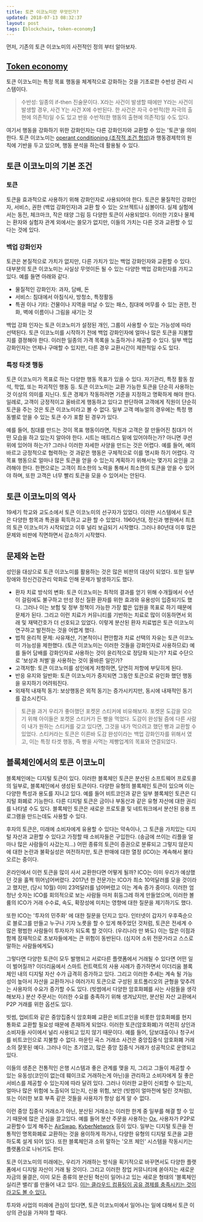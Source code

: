 ```yaml
---
title: 토큰 이코노미란 무엇인가?
updated: 2018-07-13 08:32:37
layout: post
tags: [blockchain, token-economy]
---
```


먼저, 기존의 토큰 이코노미의 사전적인 정의 부터 알아보자.

## [Token economy](https://en.wikipedia.org/wiki/token-economy)

토큰 이코노미는 특정 목표 행동을 체계적으로 강화하는 것을 기초로한 수반성 관리 시스템이다. 

> 수반성: 일종의 if-then 진술문이다. X라는 사건이 발생할 때에만 Y라는 사건이 발생할 경우, 사건 Y는 사건 X에 수반된다. 한 사건은 자극 수반적(한 자극의 출현에 의존적)일 수도 있고 반응 수반적(한 행동의 출현에 의존적)일 수도 있다.

여기서 행동을 강화하기 위한 강화인자는 다른 강화인자와 교환할 수 있는 '토큰'을 의미한다. 토큰 이코노미는 [operant conditioning (조작적 조건 형성)](https://terms.naver.com/entry.nhn?docId=2118698&cid=41991&categoryId=41991)과 행동경제학의 원칙에 기반을 두고 있으며, 행동 분석을 하는데 활용될 수 있다.
## 토큰 이코노미의 기본 조건

### 토큰

토큰을 효과적으로 사용하기 위해 강화인자로 사용되어야 한다. 토큰은 물질적인 강화인자, 서비스, 권한 (백업 강화인자)과 교환 할 수 있는 오브젝트나 심볼이다. 실제 실험에서는 동전, 체크마크, 작은 태양 그림 등 다양한 토큰이 사용되었다. 이러한 기호나 물제는 환자와 실험자 관계 외에서는 쓸모가 없지만, 이들의 가치는 다른 것과 교환할 수 있다는 것에 있다. 

### 백업 강화인자

토큰은 본질적으로 가치가 없지만, 다른 가치가 있는 백업 강화인자와 교환할 수 있다. 대부분의 토큰 이코노미는 사실상 무엇이든 될 수 있는 다양한 백업 강화인자를 가지고 있다. 예를 들면 아래와 같다.

- 물질적인 강화인자: 과자, 담배, 돈 
- 서비스: 침대에서 아침식사, 방청소, 특정활동
- 특권 이나 기타: 건물이나 지역을 떠날 수 있는 패스, 침대에 머무를 수 있는 권한, 전화, 벽에 이름이나 그림을 새기는 것

백업 강화 인자는 토큰 이코노미가 설정된 개인, 그룹이 사용할 수 있는 가능성에 따라 선택된다. 토큰 이코노미를 시작하기 전에 백업 강화인자에 얼마나 많은 토큰을 지불할지를 결졍해야 한다. 이러한 일종의 가격 목록을 노출하거나 제공할 수 있다. 일부 백업 강화인자는 언제나 구매할 수 있지만, 다른 경우 교환시간이 제한적일 수도 있다.

### 특정 타겟 행동

토큰 이코노미가 목표로 하는 다양한 행동 목표가 있을 수 있다. 자기관리, 특정 활동 참석, 학업, 또는 파괴적인 행동 등. 토큰 이코노미는 교환 가능한 토큰을 단순히 사용하는 것 이상의 의미를 지닌다. 토큰 경제가 작동하려면 기준을 지정하고 명확하게 해야 한다. 일례로, 고객이 긍정적이고 올바르게 행동하고 있다고 판단하여 고객에게 직원이 단순히 토큰을 주는 것은 토큰 이코노미라고 볼 수 없다. 일부 고객 메뉴얼의 경우에는 특정 행동별로 얻을 수 있는 토큰 수가 포함 된 경우가 있다. 

예를 들어, 침대를 만드는 것이 목표 행동이라면, 직원과 고객은 잘 만들어진 침대가 어떤 모습을 하고 있는지 알아야 한다. 시트는 매트리스 밑에 있어야하는가? 아니면 쿠션 위에 있어야 하는가? 그러나 이러한 자세한 사양을 만드는 것은 어렵다. 예를 들어, 예의바르고 긍정적으로 협력하는 것 과같은 행동은 구체적으로 이를 명시화 하기 어렵다. 각 목표 행동으로 얼마나 많은 토큰을 얻을 수 있는지 계획하기 위해서는 몇가지 요인을 고려해야 한다. 한편으로는 고객이 최소한의 노력을 통해서 최소한의 토큰을 얻을 수 있어야 하며, 또한 고객은 너무 빨리 토큰을 모을 수 있어서는 안된다. 


## 토큰 이코노미의 역사

19세기 학교와 교도소에서 토큰 이코노미의 선구자가 있었다. 이러한 시스템에서 토큰은 다양한 항목과 특권을 획득하고 교환 할 수 있었다. 1960년대, 정신과 병원에서 최초의 토큰 이코노미가 시작되었고 이후 널리 보급되기 시작했다. 그러나 80년대 이후 많은 문제와 비판에 직면하면서 감소하기 시작했다.

## 문제와 논란

성인을 대상으로 토큰 이코노미를 활용하는 것은 많은 비판의 대상이 되었다. 또한 일부 장애와 정신건강관리 악화로 인해 문제가 발생하기도 했다.

- 환자 치료 방식의 변화: 토큰 이코노미는 최적의 결과를 얻기 위해 수개월에서 수년이 걸림에도 불구하고 만성 정신 질환 환자를 위한 효과와 유용성이 입증되기도 했다. 그러나 이는 보험 및 정부 정책이 가능한 가장 짧은 입원을 목표로 하기 때문에 문제가 된다. 그리고 이런 치료가 커뮤니티를 기반하는 치료로 많이 이동하면서 외래 및 재택간호가 더 선호되고 있었다. 이렇게 분산된 환자 치료법은 토큰 이코노미 연구하고 발전하는 것을 어렵게 했다. 
- 법적 윤리적 문제: 사유재산, 기본적이니 편안함과 치료 선택의 자유는 토큰 이코노미 가능성을 제한했다. (토큰 이코노미는 이러한 것들을 강화인자로 사용하므로) 예를 들어 담배를 강화인자로 사용하는 것이 윤리적으로 정당화 되는가? 치료 수단으로 '보상과 처벌'을 사용하는 것이 올바른 일인가?
- 고객저항: 토큰 이코노미를 성인에게 저항하면, 당연히 저항에 부딪히게 된다.
- 반응 유지와 일반화: 토큰 이코노미가 중지되면 그동안 토큰으로 유인화 했던 행동을 유지하기 어려워진다.
- 외재적 내재적 동기: 보상행동은 외적 동기는 증가시키지만, 동시에 내재적인 동기를 감소시킨다.

> 토큰을 과거 우리가 좋아했던 포켓몬 스티커에 비유해보자. 포켓몬 도감을 모으기 위해 아이들은 포켓몬 스티커가 든 빵을 먹었다. 도감이 완성될 즘에 다른 사람이 내가 원하는 스티커를 갖고 있다면, 그것을 내가 먹으려고 했던 빵과 교환할 수 있었다. 스티커라는 토큰은 이른바 도감 완성이라는 백업 강화인자를 위해서 였고, 이는 특정 타겟 행동, 즉 빵을 사먹는 제빵업계의 목표와 연결되었다. 

## 블록체인에서의 토큰 이코노미

블록체인에는 디지털 토큰이 있다. 이러한 블록체인 토큰은 분산된 소프트웨어 프로토콜의 일부로, 블록체인에서 생성된 토큰이다. 다양한 유형의 블록체인 토큰이 있으며 이는 다양한 특성과 용도를 지니고 있다. 예를 들어 비트코인과 같은 일부 블록체인 토큰은 디지털 화폐로 기능한다. 다른 디지털 토큰은 금이나 부동산과 같은 유형 자산에 대한 권리를 나타낼 수도 있다. 블록체인 토큰은 새로운 프로토콜 및 네트워크에서 분산된 응용 프로그램을 만드는데도 사용할 수 있다.

후자의 토큰은, 미래에 소비자에게 유용할 수 있다는 약속이나, 그 토큰을 가치있는 디지털 자산과 교환할 수 있다고 가정할 때 소비자들은 구입한다. (송금에 쓰이는 리플을 얼마나 많은 사람들이 사갔는지...) 어떤 종류의 토큰이 증권으로 분류되고 그렇지 않은지에 대한 논란과 불확실성은 여전하지만, 토큰 판매에 대한 열정 (ICO)는 계속해서 불타오르는 중이다.

온라인에서 이런 토큰을 많이 사서 교환한다면 어떻게 될까? ICO는 이미 우리가 예상했던 것을 훌쩍 뛰어넘어버렸다. 2017년 한 전문가는 ICO가 최소 10억달러를 모을 것이라고 했지만, (당시 10월) 이미 23억달러를 넘어버렸고 이는 계속 증가 중이다. 이러한 엄청난 숫자는 ICO를 회의적으로 보는 사람들 마저 휘둥그레 하게 만들었으며, 이러한 볼륨의 ICO가 거래 수수료, 속도, 확장성에 미치는 영향에 대한 질문을 제기하기도 했다.

또한 ICO는 '투자의 민주화' 에 대한 질문을 던지고 있다. 인터넷이 갑자기 우후죽순으로 블로그를 만들고 누구나 기자 노릇을 할 수 있게 해주었던 것처럼, 토큰은 전세계 수많은 평범한 사람들이 투자자가 되도록 할 것이다. (우리나라 만 봐도) 이는 많은 이점과 함께 잠재적으로 초보자들에게는 큰 위험이 동반된다. (심지어 소위 전문가라고 스스로 말하는 사람들에게도)

그렇다면 다양한 토큰이 모두 발행되고 서로다른 플랫폼에서 거래될 수 있다면 어떤 일이 벌어질까? 이더리움에서 스마트 컨트랙트의 사용 사례가 증가하면서 이더리움 블록체인 내의 디지털 자산 수가 급격히 증가하고 있다. 그리고 이러한 추세는 계속 될 가능성이 높아서 자산을 교환하거나 여러가지 토큰으로 구성된 포트폴리오의 균형을 맞추려는 사용자의 수요가 증가할 수도 있다. (빗썸에서 다양한 암호화폐를 사는 사람들을 생각해보자.) 분산 주문서는 이러한 수요를 충족하기 위해 생겨났지만, 분산된 자산 교환에서 P2P 거래를 위한 옵션도 있다.

빗썸, 업비트와 같은 중앙집중식 암호화폐 교환은 비트코인을 비롯한 암호화폐를 현지 통화로 교환할 필요성 때문에 존재하게 되었다. 이러한 토큰(암호화폐)가 여전히 상인과 소비자들 사이에서 널리 사용되고 있지 않기 때문이다. 예를 들어, 담보대출이나 청구서를 비트코인으로 지불할 수 없다. 마운틴 곡스 거래소 사건은 중앙집중식 암호화폐 거래소의 잘못된 예다. 그러나 이는 초기였고, 많은 중앙 집중식 거래가 성공적으로 운영되고 있다.

이들의 생존은 전통적인 은행 시스템과 좋은 관계를 맺을 지, 그리고 그들이 제공할 수 있는 유동성(코인이 없는데 훼이크로 거래하는게 아닌)을 관리하고 소비자에게 질 좋은 서비스를 제공할 수 있는지에 따라 달려 있다. 그러나 이러한 교환이 신뢰할 수 있는지, 얼마나 많은 위험에 노출되어 있는지, 신용 위험, 보안 (빗썸이 얼마전에 털린 것처럼), 또는 이러한 보호 부족 같은 것들을 사용자가 항상 쉽게 알 수 없다. 

이런 중앙 집중식 거래소가 아닌, 분산된 거래소는 이러한 한계 중 일부를 해결 할 수 있기 때문에 많은 관심을 끌고있다. 예를 들어 분산 주문을 사용하는 [Ox](https://0xproject.com/), 사용자가 P2P로 교환할수 있게 해주는 [AirSwap](https://www.airswap.io/), [KyberNetwork](https://kyber.network/) 등이 있다. 일부는 디지털 토큰을 전통적인 명목화폐로 교환하는 것을 용이하게 하거나, 다양한 유형의 디지털 토큰을 교환하도록 설게 되어 있다. 또한 블록체인과 소위 말하는 '오프 체인' 시스템을 작동시키는 플랫폼으로 나뉘기도 한다.

토큰 이코노미의 미래에는, 우리가 거래하는 방식을 획기적으로 바꾸면서도 다양한 플랫폼에서 디지털 자산이 거래 될 것이다. 그리고 이러한 창업 커뮤니티에 쏟아지는 새로운 자금의 물결은, 이미 모든 종류의 분산된 혁신이 일어나고 있는 새로운 형태의 '블록체인 실리콘 밸리'를 만들어 내고 있다. [이는 클라우드 컴퓨팅이 공유 경제를 충족시키는 것이라고도 볼 수 있다.](https://www.forbes.com/sites/laurashin/2017/07/10/the-emperors-new-coins-how-initial-coin-offerings-fueled-a-100-billion-crypto-bubble/#548163196ece) 

투자와 사업의 미래에 관심이 있다면, 토큰 이코노미에서 일어나는 일에 대해서 토큰 이상의 관심을 가져야 할 때다.